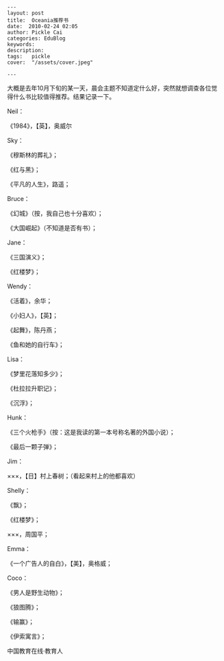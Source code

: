 
    ---
    layout: post  
    title:  Oceania推荐书  
    date:  2010-02-24 02:05  
    author: Pickle Cai  
    categories: EduBlog  
    keywords: 
    description:   
    tags:	pickle   
    cover:  "/assets/cover.jpeg"  

    ---  
    
大概是去年10月下旬的某一天，晨会主题不知道定什么好，突然就想调查各位觉得什么书比较值得推荐。结果记录一下。





Neil： 



《1984》，【英】，奥威尔

Sky： 



《穆斯林的葬礼》； 

《红与黑》； 

《平凡的人生》，路遥；

Bruce： 



《幻城》（按，我自己也十分喜欢）； 

《大国崛起》（不知道是否有书）；

Jane： 



《三国演义》； 

《红楼梦》；

Wendy： 



《活着》，余华； 

《小妇人》，【英】； 

《起舞》，陈丹燕； 

《鱼和她的自行车》；

Lisa： 



《梦里花落知多少》； 

《杜拉拉升职记》； 

《沉浮》；

Hunk： 



《三个火枪手》（按：这是我读的第一本号称名著的外国小说）； 

《最后一颗子弹》；

Jim： 



×××，【日】村上春树；（看起来村上的他都喜欢）

Shelly： 



《飘》； 

《红楼梦》； 

×××，周国平；

Emma： 



《一个广告人的自白》，【美】，奥格威；

Coco： 



《男人是野生动物》； 

《狼图腾》； 

《输赢》； 

《伊索寓言》；

		    
 中国教育在线·教育人

